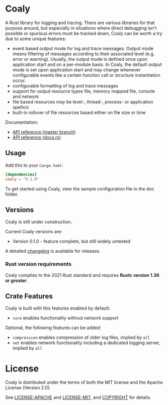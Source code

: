 # Coaly


A Rust library for logging and tracing.
There are various libraries for that purpose around, but especially in situations where direct debugging
isn't possible or spurious errors must be tracked down, Coaly can be worth a try
due to some unique features:

- event based output mode for log and trace messages. Output mode means filtering of messages according to their
  associated level (e.g. error or warning). Usually, the output mode is defined once upon application start and on a
  per-module basis. In Coaly, the default output mode is set upon application start and may change whenever
  configurable events like a certain function call or structure instantiation occur.
- configurable formatting of log and trace messages
- support for output resource types file, memory mapped file, console and network
- file based resources may be level-, thread-, process- or application speficic
- built-in rollover of file resources based either on file size or time

Documentation:

-   [API reference (master branch)](https://github.com/FrankSommer-64/coaly)
-   [API reference (docs.rs)](https://docs.rs/crate/coaly/0.1.0)


## Usage

Add this to your `Cargo.toml`:

```toml
[dependencies]
coaly = "0.1.0"
```

To get started using Coaly, view the sample configuration file in the doc folder.


## Versions

Coaly is still under construction.

Current Coaly versions are:

-   Version 0.1.0 - feature complete, but still widely untested

A detailed [changelog](CHANGELOG.md) is available for releases.


### Rust version requirements

Coaly complies to the 2021 Rust standard and requires **Rustc version 1.36 or greater**.

## Crate Features

Coaly is built with this features enabled by default:

-   `core` enables functionality without network support

Optional, the following features can be added:

-   `compression` enables compression of older log files, implied by `all`
-   `net` enables network functionality including a dedicated logging server, implied by `all`

# License

Coaly is distributed under the terms of both the MIT license and the
Apache License (Version 2.0).

See [LICENSE-APACHE](LICENSE-APACHE) and [LICENSE-MIT](LICENSE-MIT), and
[COPYRIGHT](COPYRIGHT) for details.
